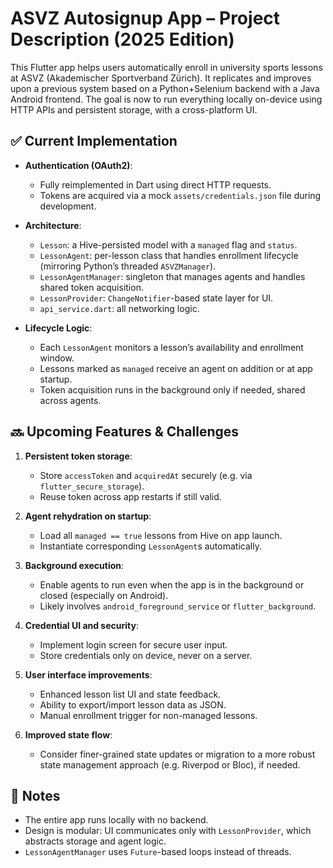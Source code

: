 # ASVZ Autosignup App – Project Description (2025 Edition)

This Flutter app helps users automatically enroll in university sports lessons at ASVZ (Akademischer Sportverband Zürich). It replicates and improves upon a previous system based on a Python+Selenium backend with a Java Android frontend. The goal is now to run everything locally on-device using HTTP APIs and persistent storage, with a cross-platform UI.

## ✅ Current Implementation

- **Authentication (OAuth2)**:
  - Fully reimplemented in Dart using direct HTTP requests.
  - Tokens are acquired via a mock `assets/credentials.json` file during development.

- **Architecture**:
  - `Lesson`: a Hive-persisted model with a `managed` flag and `status`.
  - `LessonAgent`: per-lesson class that handles enrollment lifecycle (mirroring Python’s threaded `ASVZManager`).
  - `LessonAgentManager`: singleton that manages agents and handles shared token acquisition.
  - `LessonProvider`: `ChangeNotifier`-based state layer for UI.
  - `api_service.dart`: all networking logic.

- **Lifecycle Logic**:
  - Each `LessonAgent` monitors a lesson’s availability and enrollment window.
  - Lessons marked as `managed` receive an agent on addition or at app startup.
  - Token acquisition runs in the background only if needed, shared across agents.

## 🔜 Upcoming Features & Challenges

1. **Persistent token storage**:
   - Store `accessToken` and `acquiredAt` securely (e.g. via `flutter_secure_storage`).
   - Reuse token across app restarts if still valid.

2. **Agent rehydration on startup**:
   - Load all `managed == true` lessons from Hive on app launch.
   - Instantiate corresponding `LessonAgent`s automatically.

3. **Background execution**:
   - Enable agents to run even when the app is in the background or closed (especially on Android).
   - Likely involves `android_foreground_service` or `flutter_background`.

4. **Credential UI and security**:
   - Implement login screen for secure user input.
   - Store credentials only on device, never on a server.

5. **User interface improvements**:
   - Enhanced lesson list UI and state feedback.
   - Ability to export/import lesson data as JSON.
   - Manual enrollment trigger for non-managed lessons.

6. **Improved state flow**:
   - Consider finer-grained state updates or migration to a more robust state management approach (e.g. Riverpod or Bloc), if needed.

## 🧩 Notes

- The entire app runs locally with no backend.
- Design is modular: UI communicates only with `LessonProvider`, which abstracts storage and agent logic.
- `LessonAgentManager` uses `Future`-based loops instead of threads.
